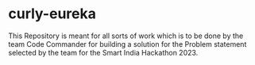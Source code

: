 # curly-eureka

This Repository is meant for all sorts of work which is to be done by the team Code Commander for building a solution for the Problem statement selected by the team for the Smart India Hackathon 2023.
